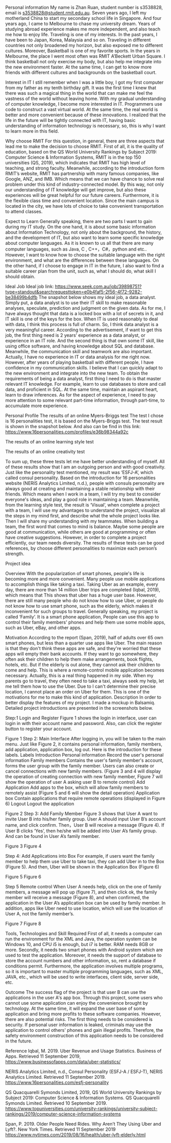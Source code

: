 Personal information
My name is Zhan Ruan, student number is s3538828, email is s3538828@student.rmit.edu.au. Seven years ago, I left my motherland China to start my secondary school life in Singapore. And four years ago, I came to Melbourne to chase my university dream. Years of studying abroad experience makes me more independent, and also teach me how to enjoy life. Traveling is one of my interests. In the past years, I have been to Japan, Korea, Malaysia and so on. Traveling in different countries not only broadened my horizon, but also exposed me to different cultures. Moreover, Basketball is one of my favorite sports. In the years in Melbourne, the place I went most often was RMIT A’Beckett Urban Square. I think basketball not only exercise my body, but also help me integrate into the new environment faster. At the same time, I can get to know more friends with different cultures and backgrounds on the basketball court.

Interest in IT
I still remember when I was a little boy, I got my first computer from my father as my tenth birthday gift. It was the first time I knew that there was such a magical thing in the world that can make me feel the vastness of the world without leaving home. With my gradual understanding of computer knowledge, I become more interested in IT. Programmers use code to construct a vast virtual world. At the same time, the real world is better and more convenient because of these innovations. I realized that the life in the future will be tightly connected with IT, having basic understanding of information technology is necessary, so, this is why I want to learn more in this field. 

Why choose RMIT 
For this question, in general, there are three aspects that lead me to make the decision to choose RMIT. First of all, it is the quality of education, based on the QS World University Rankings by Subject 2019: Computer Science & Information Systems, RMIT is in the top 150 universities (QS, 2019), which indicates that RMIT has high level of teaching, and strong faculty. Meanwhile, according to the introduction form RMIT’s website, RMIT has partnership with many famous companies, like Google, ANZ, and IMB. Which means that we can have chance to solve real problem under this kind of industry-connected model. By this way, not only our understanding of IT knowledge will get improve, but also these experiences will be great helpful for our future careers. Furthermore, it is the flexible class time and convenient location. Since the main campus is located in the city, we have lots of choice to take convenient transportation to attend classes.  

Expect to Learn
Generally speaking, there are two parts I want to gain during my IT study. On the one hand, it is about some basic information about Information Technology, not only about the background, the history, and the development of IT, but also want to learn some specific knowledge about computer languages. As it is known to us all that there are many computer languages, such as Java, C , C++，C#，python and etc.. However, I want to know how to choose the suitable language with the right environment, and what are the differences between these languages. On the other hand, if I choose to engage in IT in the future, I also want to find a suitable career plan from the unit, such as, what I should do, what skill I should obtain.

Ideal Job 
Ideal job link: https://www.seek.com.au/job/39898751?type=standout&searchrequesttoken=e0b4faf5-2f56-4f72-9282-be38499b4dfb
The snapshot below shows my ideal job, a data analyst. Simply put, a data analyst is to use their IT skill to make reasonable analyses, speculate, prediction and judgment on the given data. As for me, I have always thought that data is a locked box with a lot of secrets in it, and IT skill is one of the keys for the box. When IT is used reasonably to deal with data, I think this process is full of charm. So, I think data analyst is a very meaningful career.
According to the advertisement, if want to get this job, the first thing need is 2 years’ experience as a data analyst, or experience in an IT role. And the second thing is that own some IT skill, like using office software, and having knowledge about SQL and database. Meanwhile, the communication skill and teamwork are also important.
Actually, I have no experience in IT or data analysis for me right now. However, after years of playing basketball with different people, I have confidence in my communication skills. I believe that I can quickly adapt to the new environment and integrate into the new team.
To obtain the requirements of being a data analyst, first thing I need to do is that master relevant IT knowledge. For example, learn to use databases to store and call data, and proficient in SQL. At the same time, maintain an aspirant heart, learn to draw inferences. As for the aspect of experience, I need to pay more attention to some relevant part-time information, through part-time, to accumulate more experience.
 





Personal Profile 
The results of an online Myers-Briggs test
The test I chose is 16 personalities test, it is based on the Myers-Briggs test. The test result is shown in the snapshot below. And also can be find in this link:
https://www.16personalities.com/profiles/e36b98344a92c
 










The results of an online learning style test
 











The results of an online creativity test
 

To sum up, these three tests let me have better understanding of myself. All of these results show that I am an outgoing person and with good creativity. Just like the personality test mentioned, my result was ‘ESFJ-A’, which called consul personality.
Based on the introduction for 16 personalities website (NERIS Analytics Limited, n.d.), people with consuls personality are always good at creating and maintaining a stable relationship with their friends. Which means when I work in a team, I will try my best to consider everyone's ideas, and play a good role in maintaining a team. Meanwhile, from the learning style test, the result is ‘Visual’, when complete a project with a team, I will use my advantages to understand the project, visualize all the steps in my mind first, and describe what the whole project looks like. Then I will share my understanding with my teammates.
When building a team, the first word that comes to mind is balance. Maybe some people are good at communication, while others are good at programming or often have creative suggestions. However, in order to complete a project efficiently, our team needs diversity. The results of these tests can be good references, by choose different personalities to maximize each person’s strength. 

Project idea

Overview
With the popularization of smart phones, people's life is becoming more and more convenient. Many people use mobile applications to accomplish things like taking a taxi. Taking Uber as an example, every day, there are more than 14 million Uber trips are completed (Iqbal, 2019), which means that This shows that uber has a huge user base. However, there are still many people who do not know how to use Uber, or people do not know how to use smart phone, such as the elderly, which makes it inconvenient for such groups to travel. Generally speaking, my project is called ‘Family’. It is a smart phone application, People can use this app to control their family members' phones and help them use some mobile apps, such as Uber, eBay, and other apps.

Motivation
According to the report (Span, 2019), half of adults over 65 own smart phones, but less than a quarter use apps like Uber. The main reason is that they don't think these apps are safe, and they're worried that these apps will empty their bank accounts. If they want to go somewhere, they often ask their children to help them make arrangements, book flights, hotels, etc. But if the elderly is out alone, they cannot ask their children to come and help. This is where a remote-control mobile application becomes necessary. Actually, this is a real thing happened in my side. When my parents go to travel, they often need to take a taxi, always seek my help, let me tell them how to use the Uber. Due to I can't determine their precise location, I cannot place an order on Uber for them. This is one of the motivations for me to make this kind of application.
Description
In order to better display the features of my project. I made a mockup in Balsamiq. Detailed project introductions are presented in the screenshots below.

Step:1 Login and Register
Figure 1 shows the login in interface, user can login in with their account name and password. Also, can click the register button to register your account.
 
Figure 1
Step 2: Main Interface
After logging in, you will be taken to the main menu. Just like Figure 2, it contains personal information, family members, add application, application box, log out. Here is the introduction for these labels.
Labels	Introduction 
Personal information 	Record the user's personal information
Family members	Contains the user's family member's account, forms the user group with the family member. Users can also create or cancel connections with new family members. (Figure 3 and 4 will display the operation of creating connection with new family member, Figure 7 will show the operation of user A asking user B to remote control)
Add Application 	Add apps to the box, which will allow family members to remotely assist (Figure 5 and 6 will show the detail operation)
Application box 	Contain applications that require remote operations (displayed in Figure 6)
Logout	Logout the application 
 
Figure 2
Step 3:  Add Family Member
Figure 3 shows that User A want to invite User B into his/her family group. User A should input User B’s account name, and click confirm. Then，User B will receive a message (Figure 4). If User B clicks ‘Yes’, then he/she will be added into User A’s family group. And can be found in User A’s family member.
      

Figure 3                          Figure 4

Step 4: Add Applications into Box
For example, if users want the family member to help them use Uber to take taxi, they can add Uber in to the Box (Figure 5). And then, Uber will be shown in the Application Box (Figure 6) 

   
Figure 5                                    Figure 6

Step 5 Remote control
When User A needs help, click on the one of family members, a message will pop up (figure 7), and then click ok, the family member will receive a message (Figure 8), and when confirmed, the application in the User A’s application box can be used by family member. In addition, apps like Uber need to use location, which will use the location of User A, not the family member’s.
 
Figure 7                                       Figure 8

Tools, Technologies and Skill Required
First of all, it needs a computer can run the environment for the XML and Java, the operation system can be Windows 10, and CPU i5 is enough, but i7 is better. RAM needs 8GB or more. Secondly, it needs two smart phones with Android system which are used to test the application. Moreover, it needs the support of database to store the account numbers and other information, so, rent a database if conditions permit. Furthermore, the application involves multiple programs, so it is important to master multiple programming languages, such as XML, JAVA, etc., which will be used to write interfaces, client side, server side, etc.

Outcome
The success flag of the project is that user B can use the applications in the user A's app box. Through this project, some users who cannot use some application can enjoy the convenience brought by technology. At the same time, it will expand the user base of some application and bring more profits to these software companies. However, there are also potential risks. The first thing needs to be considered is security. If personal user information is leaked, criminals may use the application to control others' phones and gain illegal profits. Therefore, the safety environment construction of this application needs to be considered in the future.





















Reference
Iqbal, M. 2019. Uber Revenue and Usage Statistics. Business of Apps. Retrieved 11 September 2019,
<https://www.businessofapps.com/data/uber-statistics/>

NERIS Analytics Limited, n.d., Consul Personality (ESFJ-A / ESFJ-T), NERIS Analytics Limited. Retrieved 11 September 2019.
<https://www.16personalities.com/esfj-personality>

QS Quacquarelli Symonds Limited, 2019, QS World University Rankings by Subject 2019: Computer Science & Information Systems. QS Quacquarelli Symonds Limited. Retrieved 10 September 2019.
<https://www.topuniversities.com/university-rankings/university-subject-rankings/2019/computer-science-information-systems>

Span, P. 2019. Older People Need Rides. Why Aren’t They Using Uber and Lyft?. New York Times. Retrieved 11 September 2019
<https://www.nytimes.com/2019/08/16/health/uber-lyft-elderly.html>

